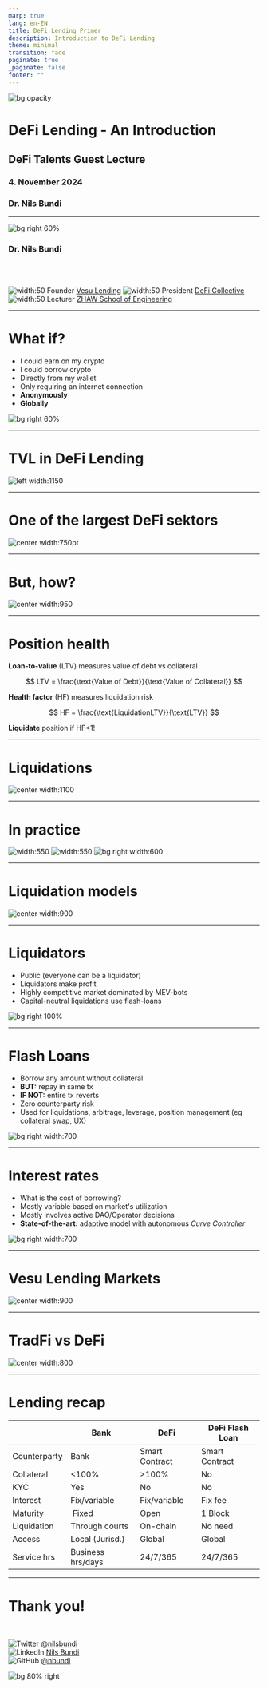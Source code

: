 ```yaml
---
marp: true
lang: en-EN
title: DeFi Lending Primer
description: Introduction to DeFi Lending
theme: minimal
transition: fade
paginate: true
_paginate: false
footer: ""
---
```


<!-- _class: lead -->

![bg opacity](./assets/gradient.jpg)

# <!--fit--> DeFi Lending - An Introduction

## DeFi Talents Guest Lecture
### 4. November 2024
### Dr. Nils Bundi


<!-- This is presenter note. You can write down notes through HTML comment. -->

---

<style scoped>{font-size: 36px}</style>

![bg right 60%](./assets/nils-profile.jpeg)

### Dr. Nils Bundi

<br>
<br>

![width:50](https://pbs.twimg.com/profile_images/1759540896167575552/uUA9O7Cm_400x400.png) Founder [Vesu Lending](https://vesu.xyz)
![width:50](https://pbs.twimg.com/profile_images/1684551593360777216/Qi3r9wXZ_400x400.jpg) President [DeFi Collective](https://deficollective.org)
![width:50](https://pbs.twimg.com/profile_images/1511627796937912322/U-1sR-eY_400x400.jpg) Lecturer [ZHAW School of Engineering](https://zhaw.ch)

---

# What if?

- I could earn on my crypto
- I could borrow crypto
- Directly from my wallet
- Only requiring an internet connection
- __Anonymously__
- __Globally__

![bg right 60%](./assets/defi-lending-2.png)

---

# TVL in DeFi Lending

![left width:1150](./assets/defi-lending-tvl.png)

<!-- footer: '_Source: [Defillama](https://defillama.com/categories)_' -->

---

# One of the largest DeFi sektors

![center width:750pt](./assets/defi-ecosystem-map.png)

<!-- footer: '_Source: [Ultrasound Labs](https://ultrasound-labs.github.com/defi-ecosystem-map)_' -->

---

# But, how?

![center width:950](./assets/defi-lending-how.png)

<!-- footer: "" -->

---

# Position health

__Loan-to-value__ (LTV) measures value of debt vs collateral

$$
LTV = \frac{\text{Value of Debt}}{\text{Value of Collateral}}
$$

__Health factor__ (HF) measures liquidation risk

$$
HF = \frac{\text{LiquidationLTV}}{\text{LTV}}
$$

__Liquidate__ position if HF<1!

<!-- footer: "" -->

---

# Liquidations

![center width:1100](./assets/defi-liquidation-steps.png)

---

# In practice

![width:550](./assets/arkham-liquidation-tweet.png)
![width:550](./assets/lemiscate_liquidated_tweet.png)
![bg right width:600](./assets/aave-liquidations.png)

<!-- footer: '_Source: [Block Analitica](https://aave.blockanalitica.com) (Mai 2024)_' -->

---

# Liquidation models

![center width:900](./assets/defi-liquidation-models.png)

<!-- footer: '_Source: [Delphi Digital](https://members.delphidigital.io/reports/breaking-down-the-design-space-of-money-market-liquidations)_' -->

---

# Liquidators

- Public (everyone can be a liquidator)
- Liquidators make profit
- Highly competitive market dominated by MEV-bots
- Capital-neutral liquidations use flash-loans

![bg right 100%](./assets/defi-liquidators.png)

<!-- footer: '_Source: [Qin et al](https://dl.acm.org/doi/10.1145/3487552.3487811)_' -->

---

# Flash Loans

- Borrow any amount without collateral
- __BUT:__ repay in same tx
- __IF NOT:__ entire tx reverts
- Zero counterparty risk
- Used for liquidations, arbitrage, leverage, position management (eg collateral swap, UX)

![bg right width:700](./assets/flash-loans.png)

<!-- footer: '_Source: [LearnWeb3](https://learnweb3.io/lessons/borrow-millions-without-collateral-from-aave-using-flash-loans/)_' -->

---

# Interest rates

- What is the cost of borrowing?
- Mostly variable based on market's utilization
- Mostly involves active DAO/Operator decisions
- __State-of-the-art:__ adaptive model with autonomous _Curve Controller_

![bg right width:700](./assets/vesu-adaptive-interest-rates.png)

<!-- footer: '_Source: [www.docs.vesu.xyz](https://docs.vesu.xyz/blog/2024-04-03-vesu-lending-hooks)_' -->

---

# Vesu Lending Markets

![center width:900](./assets/vesu-markets.png)

<!-- footer: '_Source: [www.vesu.xyz](https://vesu.xyz)_' -->

---

# TradFi vs DeFi

![center width:800](./assets/tradfi-vs-defi-lending.png)
<!-- footer: '_Source: [Appinventiv](https://appinventiv.com/blog/how-defi-lending-works/)_' -->

---

<style scoped>section{font-size:32px;}</style>

# Lending recap

|               |  Bank                | DeFi                | DeFi Flash Loan   |
| ------------- | -------------------- | ------------------- | ----------------- |
| Counterparty  | Bank                 | Smart Contract      | Smart Contract    |
| Collateral    | <100%                | >100%               | No                |
| KYC           | Yes                  | No                  | No                |
| Interest      | Fix/variable         | Fix/variable        | Fix fee           |
| Maturity      | Fixed                | Open                | 1 Block           |
| Liquidation   | Through courts       | On-chain            | No need           |
| Access        | Local (Jurisd.)      | Global              | Global            |
| Service hrs   | Business hrs/days    | 24/7/365            | 24/7/365          |

<!-- footer: "" -->

---

<style scoped>section{font-size:44px;}</style>

# Thank you!

<br>


![Twitter](https://img.shields.io/badge/Twitter-1DA1F2?style=for-the-badge&logo=twitter&logoColor=white) [@nilsbundi](https://twitter.com/nilsbundi)  
![LinkedIn](https://img.shields.io/badge/LinkedIn-0077B5?style=for-the-badge&logo=linkedin&logoColor=white) [Nils Bundi](https://ch.linkedin.com/in/nils-bundi-6246b998)  
![GitHub](https://img.shields.io/badge/GitHub-181717?style=for-the-badge&logo=github&logoColor=white) [@nbundi](https://github.com/nbundi)  


![bg 80% right](./assets/defi-is-here-meme.png)
